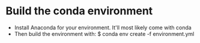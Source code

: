# Build the conda environment
- Install Anaconda for your environment. It'll most likely come with conda
- Then build the environment with:
  $ conda env create -f environment.yml
